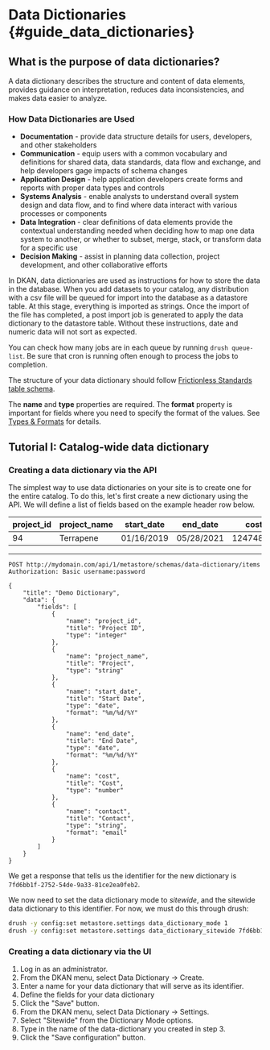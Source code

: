# Data Dictionaries {#guide_data_dictionaries}

## What is the purpose of data dictionaries?

A data dictionary describes the structure and content of data elements, provides guidance on interpretation, reduces data inconsistencies, and makes data easier to analyze.

### How Data Dictionaries are Used

* **Documentation** - provide data structure details for users, developers, and other stakeholders
* **Communication** - equip users with a common vocabulary and definitions for shared data, data standards, data flow and exchange, and help developers gage impacts of schema changes
* **Application Design** - help application developers create forms and reports with proper data types and controls
* **Systems Analysis** - enable analysts to understand overall system design and data flow, and to find where data interact with various processes or components
* **Data Integration** - clear definitions of data elements provide the contextual understanding needed when deciding how to map one data system to another, or whether to subset, merge, stack, or transform data for a specific use
* **Decision Making** - assist in planning data collection, project development, and other collaborative efforts

In DKAN, data dictionaries are used as instructions for how to store the data in the database. When you add datasets to your catalog, any distribution with a csv file will be queued for import into the database as a datastore table. At this stage, everything is imported as strings. Once the import of the file has completed, a post import job is generated to apply the data dictionary to the datastore table. Without these instructions, date and numeric data will not sort as expected.

You can check how many jobs are in each queue by running `drush queue-list`. Be sure that cron is running often enough to process the jobs to completion.

The structure of your data dictionary should follow [Frictionless Standards table schema](https://specs.frictionlessdata.io/table-schema/).

The **name** and **type** properties are required. The **format** property is important for fields where you need to specify the format of the values. See [Types & Formats](https://specs.frictionlessdata.io/table-schema/#types-and-formats) for details.

## Tutorial I: Catalog-wide data dictionary

### Creating a data dictionary via the API
The simplest way to use data dictionaries on your site is to create one for the entire catalog. To do this, let's first create a new dictionary using the API. We will define a list of fields based on the example header row below.

| project_id | project_name | start_date | end_date | cost | contact |
| -- | -- | -- | -- | -- | -- |
| 94 | Terrapene | 01/16/2019 | 05/28/2021 | 124748.34 | `info@example.com` |

---

```http
POST http://mydomain.com/api/1/metastore/schemas/data-dictionary/items
Authorization: Basic username:password

{
    "title": "Demo Dictionary",
    "data": {
        "fields": [
            {
                "name": "project_id",
                "title": "Project ID",
                "type": "integer"
            },
            {
                "name": "project_name",
                "title": "Project",
                "type": "string"
            },
            {
                "name": "start_date",
                "title": "Start Date",
                "type": "date",
                "format": "%m/%d/%Y"
            },
            {
                "name": "end_date",
                "title": "End Date",
                "type": "date",
                "format": "%m/%d/%Y"
            },
            {
                "name": "cost",
                "title": "Cost",
                "type": "number"
            },
            {
                "name": "contact",
                "title": "Contact",
                "type": "string",
                "format": "email"
            }
        ]
    }
}
```

We get a response that tells us the identifier for the new dictionary is `7fd6bb1f-2752-54de-9a33-81ce2ea0feb2`.

We now need to set the data dictionary mode to _sitewide_, and the sitewide data dictionary to this identifier. For now, we must do this through drush:

```sh
drush -y config:set metastore.settings data_dictionary_mode 1
drush -y config:set metastore.settings data_dictionary_sitewide 7fd6bb1f-2752-54de-9a33-81ce2ea0feb2
```

### Creating a data dictionary via the UI
1. Log in as an administrator.
2. From the DKAN menu, select Data Dictionary -> Create.
3. Enter a name for your data dictionary that will serve as its identifier.
4. Define the fields for your data dictionary
5. Click the "Save" button.
6. From the DKAN menu, select Data Dictionary -> Settings.
7. Select "Sitewide" from the Dictionary Mode options.
8. Type in the name of the data-dictionary you created in step 3.
9. Click the "Save configuration" button.

